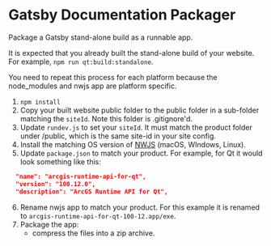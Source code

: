 # Gatsby Documentation Packager

Package a Gatsby stand-alone build as a runnable app.

It is expected that you already built the stand-alone build of your website. For example, `npm run qt:build:standalone`.

You need to repeat this process for each platform because the node_modules and nwjs app are platform specific.

1. `npm install`
2. Copy your built website public folder to the public folder in a sub-folder matching the `siteId`. Note this folder is .gitignore'd.
3. Update `rundev.js` to set your `siteId`. It must match the product folder under /public, which is the same site-id in your site config.
4. Install the matching OS version of [NWJS](https://nwjs.io/) (macOS, WIndows, Linux).
5. Update `package.json` to match your product. For example, for Qt it would look something like this:

```json
  "name": "arcgis-runtime-api-for-qt",
  "version": "100.12.0",
  "description": "ArcGS Runtime API for Qt",
```

6. Rename nwjs app to match your product. For this example it is renamed to `arcgis-runtime-api-for-qt-100-12.app/exe`.
7. Package the app:
    - compress the files into a zip archive.
